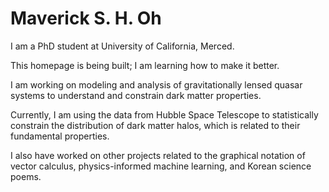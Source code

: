# Maverick S. H. Oh

I am a PhD student at University of California, Merced.

This homepage is being built; I am learning how to make it better.

I am working on modeling and analysis of gravitationally lensed quasar systems to understand and constrain dark matter properties.

Currently, I am using the data from Hubble Space Telescope to statistically constrain the distribution of dark matter halos, which is related to their fundamental properties.

I also have worked on other projects related to the graphical notation of vector calculus, physics-informed machine learning, and Korean science poems.

